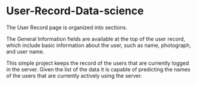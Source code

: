 # User-Record-Data-science

The User Record page is organized into sections.

The General Information fields are available at the top of the user record, which include basic information about the user, such as name, photograph, and user name.

This simple project keeps the record of the users that are currently logged in the server. Given the list of the data it is capable of predicting the names of the users that are currently actively using the server. 

